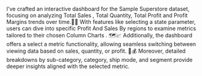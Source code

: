 I've crafted an interactive dashboard for the Sample Superstore dataset, focusing on analyzing Total Sales , Total Quantity, Total Profit and Profit Margins trends over time.🛒💡
With features like selecting a state parameter, users can dive into specific Profit And Sales By regions to examine metrics tailored to their chosen Column Charts . 🗺️📈
Additionally, the dashboard offers a select a metric functionality, allowing seamless switching between viewing data based on sales, quantity, or profit. 💼💰
Moreover, detailed breakdowns by sub-category, category, ship mode, and segment provide deeper insights aligned with the selected metric.
